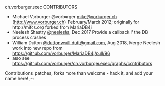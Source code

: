ch.vorburger.exec CONTRIBUTORS

- Michael Vorburger @vorburger <mike@vorburger.ch> (http://www.vorburger.ch), February/March 2012; originally for http://mifos.org forked from MariaDB4j
- Neelesh Shastry [@neeleshs](https://github.com/neeleshs), Dec 2017 Provide a callback if the DB process crashes
- William Dutton [@duttonw](https://github.com/duttonw)<will.dutt@gmail.com>, Aug 2018, Merge Neelesh work into new repo from https://github.com/vorburger/MariaDB4j/pull/96
- also see https://github.com/vorburger/ch.vorburger.exec/graphs/contributors

Contributions, patches, forks more than welcome - hack it, and add your name here! ;-)
